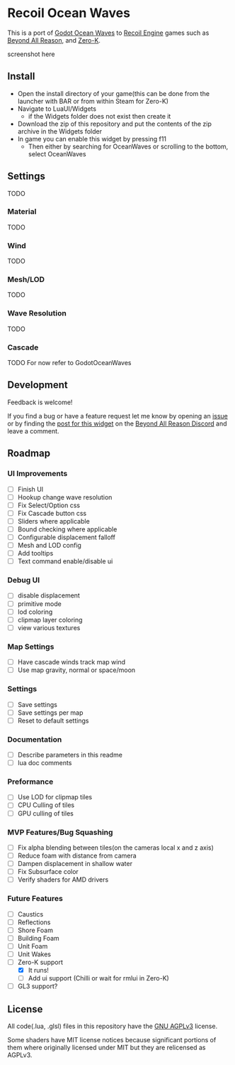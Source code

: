 # Recoil Ocean Waves

This is a port of [Godot Ocean Waves](https://github.com/2Retr0/GodotOceanWaves) to [Recoil Engine](https://github.com/beyond-all-reason/RecoilEngine) games such as [Beyond All Reason](https://github.com/beyond-all-reason/Beyond-All-Reason), and [Zero-K](https://github.com/ZeroK-RTS/Zero-K).

screenshot here

## Install
* Open the install directory of your game(this can be done from the launcher with BAR or from within Steam for Zero-K)
* Navigate to LuaUI/Widgets
	* if the Widgets folder does not exist then create it
* Download the zip of this repository and put the contents of the zip archive in the Widgets folder
* In game you can enable this widget by pressing f11
	* Then either by searching for OceanWaves or scrolling to the bottom, select OceanWaves

## Settings
TODO

### Material
TODO

### Wind
TODO

### Mesh/LOD
TODO

### Wave Resolution
TODO

### Cascade
TODO
For now refer to GodotOceanWaves

## Development
Feedback is welcome!

If you find a bug or have a feature request let me know by opening an [issue](https://github.com/jacobguenther/RecoilOceanWaves/issues) or by finding the [post for this widget](https://discord.com/channels/549281623154229250/1113845509891829810/threads/1387909127233339482) on the [Beyond All Reason Discord](https://discord.com/invite/Q9MtKt48SX) and leave a comment.

## Roadmap

### UI Improvements
- [ ] Finish UI
- [ ] Hookup change wave resolution
- [ ] Fix Select/Option css
- [ ] Fix Cascade button css
- [ ] Sliders where applicable
- [ ] Bound checking where applicable
- [ ] Configurable displacement falloff
- [ ] Mesh and LOD config
- [ ] Add tooltips
- [ ] Text command enable/disable ui

### Debug UI
- [ ] disable displacement
- [ ] primitive mode
- [ ] lod coloring
- [ ] clipmap layer coloring
- [ ] view various textures

### Map Settings
- [ ] Have cascade winds track map wind
- [ ] Use map gravity, normal or space/moon

### Settings
- [ ] Save settings
- [ ] Save settings per map
- [ ] Reset to default settings

### Documentation
- [ ] Describe parameters in this readme
- [ ] lua doc comments

### Preformance
- [ ] Use LOD for clipmap tiles
- [ ] CPU Culling of tiles
- [ ] GPU culling of tiles

### MVP Features/Bug Squashing
- [ ] Fix alpha blending between tiles(on the cameras local x and z axis)
- [ ] Reduce foam with distance from camera
- [ ] Dampen displacement in shallow water
- [ ] Fix Subsurface color
- [ ] Verify shaders for AMD drivers

### Future Features
- [ ] Caustics
- [ ] Reflections
- [ ] Shore Foam
- [ ] Building Foam
- [ ] Unit Foam
- [ ] Unit Wakes
- [ ] Zero-K support
	- [X] It runs!
	- [ ] Add ui support (Chilli or wait for rmlui in Zero-K)
- [ ] GL3 support?

## License
All code(.lua, .glsl) files in this repository have the [GNU AGPLv3](LICENSE) license.

Some shaders have MIT license notices because significant portions of them where originally licensed under MIT but they are relicensed as AGPLv3.
